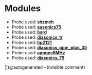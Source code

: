 
# Modules

* Probe used: __[shzmch](/include/probes/auto/shzmch.md)__
* Probe used: __[ausonics75](/include/probes/auto/ausonics75.md)__
* Probe used: __[bard](/include/probes/auto/bard.md)__
* Probe used: __[diasonics_tr](/include/probes/auto/diasonics_tr.md)__
* Probe used: __[hp2121](/include/probes/auto/hp2121.md)__
* Probe used: __[diasonics_gpm_plus_35](/include/probes/auto/diasonics_gpm_plus_35.md)__
* Probe used: __[apogee5MHz](/include/probes/auto/apogee5MHz.md)__
* Probe used: __[diasonics_75](/include/probes/auto/diasonics_75.md)__


[](@autogenerated - invisible comment)